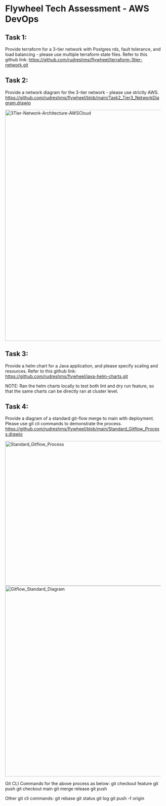 # Flywheel Tech Assessment - AWS DevOps

## Task 1:
Provide terraform for a 3-tier network with Postgres rds, fault tolerance, and load balancing - please use multiple terraform state files.
Refer to this github link: https://github.com/rudreshms/flywheel/terraform-3tier-network.git


## Task 2:
Provide a network diagram for the 3-tier network - please use strictly AWS.
https://github.com/rudreshms/flywheel/blob/main/Task2_Tier3_NetworkDiagram.drawio

<img width="895" height="749" alt="3Tier-Network-Architecture-AWSCloud" src="https://github.com/user-attachments/assets/7ecba587-ee7f-4573-92ed-cde975f08249" />


## Task 3:
Provide a helm chart for a Java application, and please specify scaling and resources.
Refer to this github link: https://github.com/rudreshms/flywheel/java-helm-charts.git

NOTE: Ran the helm charts locally to test both lint and dry run feature, so that the same charts can be directly ran at cluster level.


## Task 4:
Provide a diagram of a standard git-flow merge to main with deployment. Please use git cli commands to demonstrate the process.
https://github.com/rudreshms/flywheel/blob/main/Standard_Gitflow_Process.drawio

<img width="514" height="469" alt="Standard_Gitflow_Process" src="https://github.com/user-attachments/assets/244910bd-94c9-4e54-9d73-34e27536efdf" />

<img width="1032" height="618" alt="Gitflow_Standard_Diagram" src="https://github.com/user-attachments/assets/f0bf09e3-1d2c-4dff-a75f-fa1b7918e6c8" />

Git CLI Commands for the above process as below:
git checkout feature
git push
git checkout main
git merge release
git push

Other git cli commands:
git rebase
git status
git log
git push -f origin
